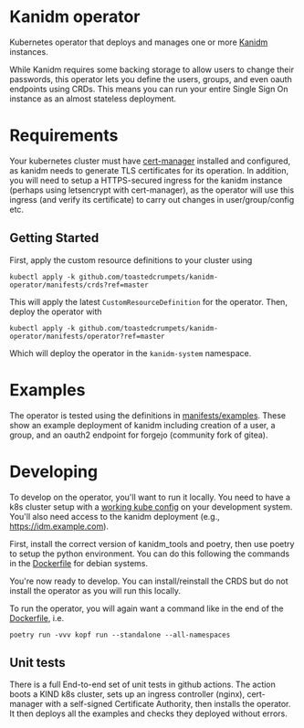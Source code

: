 # Kanidm operator

Kubernetes operator that deploys and manages one or more [Kanidm](https://kanidm.com/) instances.

While Kanidm requires some backing storage to allow users to change their
passwords, this operator lets you define the users, groups, and even oauth
endpoints using CRDs. This means you can run your entire Single Sign On instance as an almost stateless deployment.

# Requirements

Your kubernetes cluster must have [cert-manager](https://cert-manager.io/)
installed and configured, as kanidm needs to generate TLS certificates for its
operation. In addition, you will need to setup a HTTPS-secured ingress for the
kanidm instance (perhaps using letsencrypt with cert-manager), as the operator
will use this ingress (and verify its certificate) to carry out changes in
user/group/config etc.

## Getting Started

First, apply the custom resource definitions to your cluster using

`kubectl apply -k github.com/toastedcrumpets/kanidm-operator/manifests/crds?ref=master`

This will apply the latest `CustomResourceDefinition` for the operator. Then, deploy the operator with

`kubectl apply -k github.com/toastedcrumpets/kanidm-operator/manifests/operator?ref=master`

Which will deploy the operator in the `kanidm-system` namespace.

# Examples

The operator is tested using the definitions in [manifests/examples](manifests/examples). These show an example deployment of kanidm including creation of a user, a group, and an oauth2 endpoint for forgejo (community fork of gitea).

# Developing

To develop on the operator, you'll want to run it locally.
You need to have a k8s cluster setup with a [working kube config](https://kubernetes.io/docs/concepts/configuration/organize-cluster-access-kubeconfig/) on your development system. You'll also need access to the kanidm deployment (e.g., https://idm.example.com).

First, install the correct version of kanidm_tools and poetry, then use poetry to setup the python environment. You can do this following the commands in the [Dockerfile](Dockerfile) for debian systems.

You're now ready to develop. You can install/reinstall the CRDS but do not install the operator as you will run this locally.

To run the operator, you will again want a command like in the end of the [Dockerfile](Dockerfile), i.e.

```
poetry run -vvv kopf run --standalone --all-namespaces 
```

## Unit tests

There is a full End-to-end set of unit tests in github actions. The action boots a KIND k8s cluster, sets up an ingress controller (nginx), cert-manager with a self-signed Certificate Authority, then installs the operator. It then deploys all the examples and checks they deployed without errors.